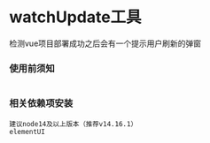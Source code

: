 # watchUpdate工具
检测vue项目部署成功之后会有一个提示用户刷新的弹窗

### 使用前须知
```
```

### 相关依赖项安装 
``` 
建议node14及以上版本（推荐v14.16.1）
elementUI
```
